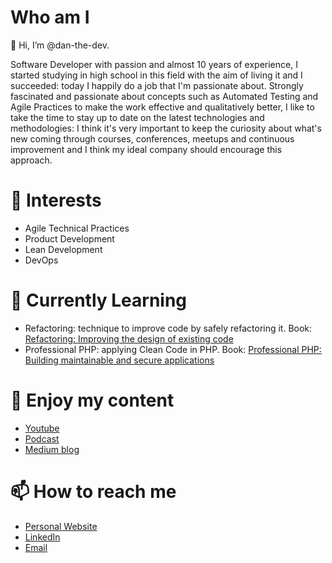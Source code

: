 # Who am I
👋 Hi, I’m @dan-the-dev. 

Software Developer with passion and almost 10 years of experience, 
I started studying in high school in this field with the aim of living it and I succeeded: today I happily do a job that I'm passionate about.
Strongly fascinated and passionate about concepts such as Automated Testing and Agile Practices to make the work effective and qualitatively better, 
I like to take the time to stay up to date on the latest technologies and methodologies: 
I think it's very important to keep the curiosity about what's new coming through courses, conferences, meetups 
and continuous improvement and I think my ideal company should encourage this approach. 

# 👀 Interests
- Agile Technical Practices
- Product Development
- Lean Development
- DevOps

# 🌱 Currently Learning
- Refactoring: technique to improve code by safely refactoring it. Book: [Refactoring: Improving the design of existing code](https://amzn.to/2XnT0oa)
- Professional PHP: applying Clean Code in PHP. Book: [Professional PHP: Building maintainable and secure applications](https://amzn.to/3zj1av5)

# 💞️ Enjoy my content

- [Youtube](https://www.youtube.com/channel/UCow5aybmZhzR7HbPf8JmcmA)
- [Podcast](https://open.spotify.com/show/2ivOpZJj1py7bcGpiCfeHp)
- [Medium blog](https://medium.com/@dan-the-dev)

# 📫 How to reach me

- [Personal Website](https://danthedev.carrd.co/)
- [LinkedIn](https://www.linkedin.com/in/daniele-scillia/)
- [Email](mailto:daniele.scillia@gmail.com)

<!---
dan-the-dev/dan-the-dev is a ✨ special ✨ repository because its `README.md` (this file) appears on your GitHub profile.
You can click the Preview link to take a look at your changes.
--->
